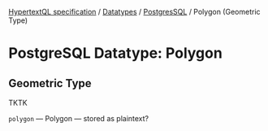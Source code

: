 [HypertextQL specification](../../README.md) / [Datatypes](../README.md) /  [PostgresSQL](README) / Polygon (Geometric Type)

# PostgreSQL Datatype: Polygon
## Geometric Type

TKTK

`polygon` — Polygon — stored as plaintext?

